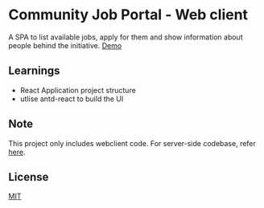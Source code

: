 # Community Job Portal - Web client

A SPA to list available jobs, apply for them and show information about people behind the initiative.
[Demo](https://dashboard.heroku.com/apps/supermarche-moliere-39702/settings)

## Learnings
+ React Application project structure
+ utlise antd-react to build the UI

## Note
This project only includes webclient code. For server-side codebase, refer [here](https://github.com/HarshalRohit/job-portal-server).

## License
[MIT](https://choosealicense.com/licenses/mit/)
